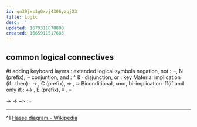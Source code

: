 ```yaml
---
id: qn39jxs1g0xvj4306yzqj23
title: Logic
desc: ''
updated: 1679311870800
created: 1665911517683
---
```


## common logical connectives
#t adding keyboard layers : extended logical symbols
negation, not : ¬, N (prefix), ~
conjuntion, and : ^ & ∙
disjunction, or : key
Material implication (if...then) : → , C (prefix), ⇒ , ⊃
Biconditional, xnor, bi-implication iff(if and only if): ↔ , E (prefix), ≡ , =

->
=>
~>
:=

---
^1 [Hasse diagram - Wikipedia](https://en.wikipedia.org/wiki/Hasse_diagram)